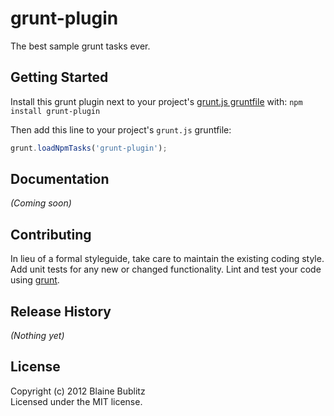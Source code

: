 # grunt-plugin

The best sample grunt tasks ever.

## Getting Started
Install this grunt plugin next to your project's [grunt.js gruntfile][getting_started] with: `npm install grunt-plugin`

Then add this line to your project's `grunt.js` gruntfile:

```javascript
grunt.loadNpmTasks('grunt-plugin');
```

[grunt]: http://gruntjs.com/
[getting_started]: https://github.com/gruntjs/grunt/blob/master/docs/getting_started.md

## Documentation
_(Coming soon)_

## Contributing
In lieu of a formal styleguide, take care to maintain the existing coding style. Add unit tests for any new or changed functionality. Lint and test your code using [grunt][grunt].

## Release History
_(Nothing yet)_

## License
Copyright (c) 2012 Blaine Bublitz  
Licensed under the MIT license.

